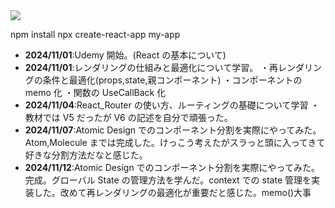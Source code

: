 <img src="https://img.shields.io/badge/-React-20232A?style=for-the-badge&logo=react&logoColor=61DAFB">

 npm install
 npx create-react-app my-app


- **2024/11/01**:Udemy 開始。(React の基本について)
- **2024/11/01**:レンダリングの仕組みと最適化について学習。
  ・再レンダリングの条件と最適化(props,state,親コンポーネント)
  ・コンポーネントの memo 化
  ・関数の UseCallBack 化
- **2024/11/04**:React_Router の使い方、ルーティングの基礎について学習
  ・教材では V5 だったが V6 の記述を自分で頑張った。
- **2024/11/07**:Atomic Design でのコンポーネント分割を実際にやってみた。Atom,Molecule までは完成した。けっこう考えたがスラっと頭に入ってきて好きな分割方法だなと感じた。
- **2024/11/12**:Atomic Design でのコンポーネント分割を実際にやってみた。完成。グローバル State の管理方法を学んだ。context での state 管理を実装した。改めて再レンダリングの最適化が重要だと感じた。memo()大事


